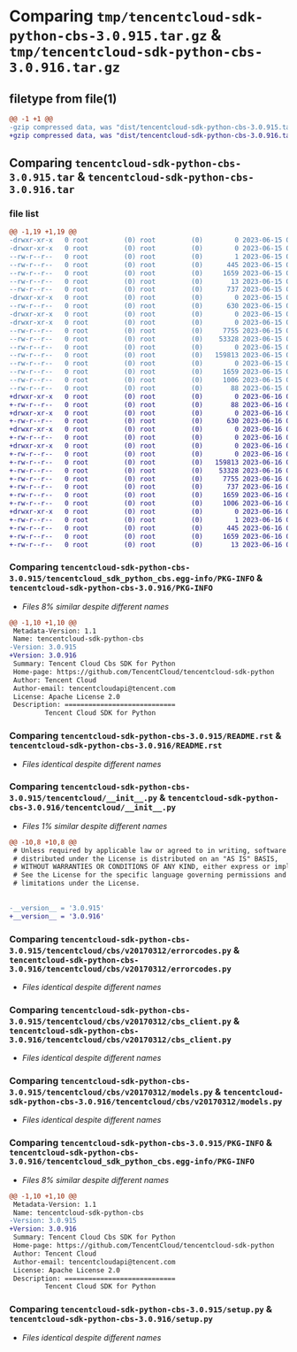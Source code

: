 # Comparing `tmp/tencentcloud-sdk-python-cbs-3.0.915.tar.gz` & `tmp/tencentcloud-sdk-python-cbs-3.0.916.tar.gz`

## filetype from file(1)

```diff
@@ -1 +1 @@
-gzip compressed data, was "dist/tencentcloud-sdk-python-cbs-3.0.915.tar", last modified: Thu Jun 15 00:19:54 2023, max compression
+gzip compressed data, was "dist/tencentcloud-sdk-python-cbs-3.0.916.tar", last modified: Fri Jun 16 00:28:49 2023, max compression
```

## Comparing `tencentcloud-sdk-python-cbs-3.0.915.tar` & `tencentcloud-sdk-python-cbs-3.0.916.tar`

### file list

```diff
@@ -1,19 +1,19 @@
-drwxr-xr-x   0 root         (0) root         (0)        0 2023-06-15 00:19:54.000000 tencentcloud-sdk-python-cbs-3.0.915/
-drwxr-xr-x   0 root         (0) root         (0)        0 2023-06-15 00:19:54.000000 tencentcloud-sdk-python-cbs-3.0.915/tencentcloud_sdk_python_cbs.egg-info/
--rw-r--r--   0 root         (0) root         (0)        1 2023-06-15 00:19:54.000000 tencentcloud-sdk-python-cbs-3.0.915/tencentcloud_sdk_python_cbs.egg-info/dependency_links.txt
--rw-r--r--   0 root         (0) root         (0)      445 2023-06-15 00:19:54.000000 tencentcloud-sdk-python-cbs-3.0.915/tencentcloud_sdk_python_cbs.egg-info/SOURCES.txt
--rw-r--r--   0 root         (0) root         (0)     1659 2023-06-15 00:19:54.000000 tencentcloud-sdk-python-cbs-3.0.915/tencentcloud_sdk_python_cbs.egg-info/PKG-INFO
--rw-r--r--   0 root         (0) root         (0)       13 2023-06-15 00:19:54.000000 tencentcloud-sdk-python-cbs-3.0.915/tencentcloud_sdk_python_cbs.egg-info/top_level.txt
--rw-r--r--   0 root         (0) root         (0)      737 2023-06-15 00:19:54.000000 tencentcloud-sdk-python-cbs-3.0.915/README.rst
-drwxr-xr-x   0 root         (0) root         (0)        0 2023-06-15 00:19:54.000000 tencentcloud-sdk-python-cbs-3.0.915/tencentcloud/
--rw-r--r--   0 root         (0) root         (0)      630 2023-06-15 00:19:54.000000 tencentcloud-sdk-python-cbs-3.0.915/tencentcloud/__init__.py
-drwxr-xr-x   0 root         (0) root         (0)        0 2023-06-15 00:19:54.000000 tencentcloud-sdk-python-cbs-3.0.915/tencentcloud/cbs/
-drwxr-xr-x   0 root         (0) root         (0)        0 2023-06-15 00:19:54.000000 tencentcloud-sdk-python-cbs-3.0.915/tencentcloud/cbs/v20170312/
--rw-r--r--   0 root         (0) root         (0)     7755 2023-06-15 00:19:54.000000 tencentcloud-sdk-python-cbs-3.0.915/tencentcloud/cbs/v20170312/errorcodes.py
--rw-r--r--   0 root         (0) root         (0)    53328 2023-06-15 00:19:54.000000 tencentcloud-sdk-python-cbs-3.0.915/tencentcloud/cbs/v20170312/cbs_client.py
--rw-r--r--   0 root         (0) root         (0)        0 2023-06-15 00:19:54.000000 tencentcloud-sdk-python-cbs-3.0.915/tencentcloud/cbs/v20170312/__init__.py
--rw-r--r--   0 root         (0) root         (0)   159813 2023-06-15 00:19:54.000000 tencentcloud-sdk-python-cbs-3.0.915/tencentcloud/cbs/v20170312/models.py
--rw-r--r--   0 root         (0) root         (0)        0 2023-06-15 00:19:54.000000 tencentcloud-sdk-python-cbs-3.0.915/tencentcloud/cbs/__init__.py
--rw-r--r--   0 root         (0) root         (0)     1659 2023-06-15 00:19:54.000000 tencentcloud-sdk-python-cbs-3.0.915/PKG-INFO
--rw-r--r--   0 root         (0) root         (0)     1006 2023-06-15 00:19:54.000000 tencentcloud-sdk-python-cbs-3.0.915/setup.py
--rw-r--r--   0 root         (0) root         (0)       88 2023-06-15 00:19:54.000000 tencentcloud-sdk-python-cbs-3.0.915/setup.cfg
+drwxr-xr-x   0 root         (0) root         (0)        0 2023-06-16 00:28:49.000000 tencentcloud-sdk-python-cbs-3.0.916/
+-rw-r--r--   0 root         (0) root         (0)       88 2023-06-16 00:28:49.000000 tencentcloud-sdk-python-cbs-3.0.916/setup.cfg
+drwxr-xr-x   0 root         (0) root         (0)        0 2023-06-16 00:28:49.000000 tencentcloud-sdk-python-cbs-3.0.916/tencentcloud/
+-rw-r--r--   0 root         (0) root         (0)      630 2023-06-16 00:28:49.000000 tencentcloud-sdk-python-cbs-3.0.916/tencentcloud/__init__.py
+drwxr-xr-x   0 root         (0) root         (0)        0 2023-06-16 00:28:49.000000 tencentcloud-sdk-python-cbs-3.0.916/tencentcloud/cbs/
+-rw-r--r--   0 root         (0) root         (0)        0 2023-06-16 00:28:49.000000 tencentcloud-sdk-python-cbs-3.0.916/tencentcloud/cbs/__init__.py
+drwxr-xr-x   0 root         (0) root         (0)        0 2023-06-16 00:28:49.000000 tencentcloud-sdk-python-cbs-3.0.916/tencentcloud/cbs/v20170312/
+-rw-r--r--   0 root         (0) root         (0)        0 2023-06-16 00:28:49.000000 tencentcloud-sdk-python-cbs-3.0.916/tencentcloud/cbs/v20170312/__init__.py
+-rw-r--r--   0 root         (0) root         (0)   159813 2023-06-16 00:28:49.000000 tencentcloud-sdk-python-cbs-3.0.916/tencentcloud/cbs/v20170312/models.py
+-rw-r--r--   0 root         (0) root         (0)    53328 2023-06-16 00:28:49.000000 tencentcloud-sdk-python-cbs-3.0.916/tencentcloud/cbs/v20170312/cbs_client.py
+-rw-r--r--   0 root         (0) root         (0)     7755 2023-06-16 00:28:49.000000 tencentcloud-sdk-python-cbs-3.0.916/tencentcloud/cbs/v20170312/errorcodes.py
+-rw-r--r--   0 root         (0) root         (0)      737 2023-06-16 00:28:49.000000 tencentcloud-sdk-python-cbs-3.0.916/README.rst
+-rw-r--r--   0 root         (0) root         (0)     1659 2023-06-16 00:28:49.000000 tencentcloud-sdk-python-cbs-3.0.916/PKG-INFO
+-rw-r--r--   0 root         (0) root         (0)     1006 2023-06-16 00:28:49.000000 tencentcloud-sdk-python-cbs-3.0.916/setup.py
+drwxr-xr-x   0 root         (0) root         (0)        0 2023-06-16 00:28:49.000000 tencentcloud-sdk-python-cbs-3.0.916/tencentcloud_sdk_python_cbs.egg-info/
+-rw-r--r--   0 root         (0) root         (0)        1 2023-06-16 00:28:49.000000 tencentcloud-sdk-python-cbs-3.0.916/tencentcloud_sdk_python_cbs.egg-info/dependency_links.txt
+-rw-r--r--   0 root         (0) root         (0)      445 2023-06-16 00:28:49.000000 tencentcloud-sdk-python-cbs-3.0.916/tencentcloud_sdk_python_cbs.egg-info/SOURCES.txt
+-rw-r--r--   0 root         (0) root         (0)     1659 2023-06-16 00:28:49.000000 tencentcloud-sdk-python-cbs-3.0.916/tencentcloud_sdk_python_cbs.egg-info/PKG-INFO
+-rw-r--r--   0 root         (0) root         (0)       13 2023-06-16 00:28:49.000000 tencentcloud-sdk-python-cbs-3.0.916/tencentcloud_sdk_python_cbs.egg-info/top_level.txt
```

### Comparing `tencentcloud-sdk-python-cbs-3.0.915/tencentcloud_sdk_python_cbs.egg-info/PKG-INFO` & `tencentcloud-sdk-python-cbs-3.0.916/PKG-INFO`

 * *Files 8% similar despite different names*

```diff
@@ -1,10 +1,10 @@
 Metadata-Version: 1.1
 Name: tencentcloud-sdk-python-cbs
-Version: 3.0.915
+Version: 3.0.916
 Summary: Tencent Cloud Cbs SDK for Python
 Home-page: https://github.com/TencentCloud/tencentcloud-sdk-python
 Author: Tencent Cloud
 Author-email: tencentcloudapi@tencent.com
 License: Apache License 2.0
 Description: ============================
         Tencent Cloud SDK for Python
```

### Comparing `tencentcloud-sdk-python-cbs-3.0.915/README.rst` & `tencentcloud-sdk-python-cbs-3.0.916/README.rst`

 * *Files identical despite different names*

### Comparing `tencentcloud-sdk-python-cbs-3.0.915/tencentcloud/__init__.py` & `tencentcloud-sdk-python-cbs-3.0.916/tencentcloud/__init__.py`

 * *Files 1% similar despite different names*

```diff
@@ -10,8 +10,8 @@
 # Unless required by applicable law or agreed to in writing, software
 # distributed under the License is distributed on an "AS IS" BASIS,
 # WITHOUT WARRANTIES OR CONDITIONS OF ANY KIND, either express or implied.
 # See the License for the specific language governing permissions and
 # limitations under the License.
 
 
-__version__ = '3.0.915'
+__version__ = '3.0.916'
```

### Comparing `tencentcloud-sdk-python-cbs-3.0.915/tencentcloud/cbs/v20170312/errorcodes.py` & `tencentcloud-sdk-python-cbs-3.0.916/tencentcloud/cbs/v20170312/errorcodes.py`

 * *Files identical despite different names*

### Comparing `tencentcloud-sdk-python-cbs-3.0.915/tencentcloud/cbs/v20170312/cbs_client.py` & `tencentcloud-sdk-python-cbs-3.0.916/tencentcloud/cbs/v20170312/cbs_client.py`

 * *Files identical despite different names*

### Comparing `tencentcloud-sdk-python-cbs-3.0.915/tencentcloud/cbs/v20170312/models.py` & `tencentcloud-sdk-python-cbs-3.0.916/tencentcloud/cbs/v20170312/models.py`

 * *Files identical despite different names*

### Comparing `tencentcloud-sdk-python-cbs-3.0.915/PKG-INFO` & `tencentcloud-sdk-python-cbs-3.0.916/tencentcloud_sdk_python_cbs.egg-info/PKG-INFO`

 * *Files 8% similar despite different names*

```diff
@@ -1,10 +1,10 @@
 Metadata-Version: 1.1
 Name: tencentcloud-sdk-python-cbs
-Version: 3.0.915
+Version: 3.0.916
 Summary: Tencent Cloud Cbs SDK for Python
 Home-page: https://github.com/TencentCloud/tencentcloud-sdk-python
 Author: Tencent Cloud
 Author-email: tencentcloudapi@tencent.com
 License: Apache License 2.0
 Description: ============================
         Tencent Cloud SDK for Python
```

### Comparing `tencentcloud-sdk-python-cbs-3.0.915/setup.py` & `tencentcloud-sdk-python-cbs-3.0.916/setup.py`

 * *Files identical despite different names*


